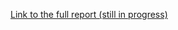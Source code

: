 
[Link to the full report (still in progress)
](https://docs.google.com/document/d/1Injooaqk8pR5n7lug8JvH2XSzVGkErfuuWkFYeaBTQg/edit?usp=sharing)
